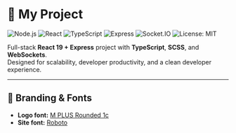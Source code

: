 # 🚀 My Project

![Node.js](https://img.shields.io/badge/node-%3E%3D%2018-green?logo=node.js)
![React](https://img.shields.io/badge/React-19-61dafb?logo=react)
![TypeScript](https://img.shields.io/badge/TypeScript-5-blue?logo=typescript)
![Express](https://img.shields.io/badge/Express-4-lightgrey?logo=express)
![Socket.IO](https://img.shields.io/badge/Socket.IO-realtime-black?logo=socket.io)
![License: MIT](https://img.shields.io/badge/License-MIT-yellow.svg)

Full-stack **React 19 + Express** project with **TypeScript**, **SCSS**, and **WebSockets**.  
Designed for scalability, developer productivity, and a clean developer experience.  

---

## 🎨 Branding & Fonts
- **Logo font:** [M PLUS Rounded 1c](https://fonts.google.com/specimen/M+PLUS+Rounded+1c)  
- **Site font:** [Roboto](https://fonts.google.com/specimen/Roboto?query=roboto)  
